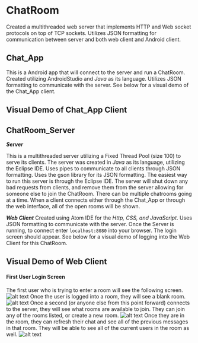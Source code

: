 # ChatRoom

Created a multithreaded web server that implements HTTP and Web socket protocols on top of TCP sockets. Utilizes JSON formatting for communication between server and both web client and Android client.

## Chat_App

This is a Android app that will connect to the server and run a ChatRoom. Created utilizing AndroidStudio and *Java* as its language. Utilizes JSON formatting to communicate with the server. See below for a visual demo of the Chat_App client.

## Visual Demo of Chat_App Client

## ChatRoom_Server

***Server***

This is a multithreaded server utilizing a Fixed Thread Pool (size 100) to serve its clients. The server was created in *Java* as its language, utilizing the Eclipse IDE. Uses pipes to communicate to all clients through JSON formatting. Uses the gson library for its JSON formatting. The easiest way to run this server is through the Eclipse IDE. The server will shut down any bad requests from clients, and remove them from the server allowing for someone else to join the ChatRoom. There can be multiple chatrooms going at a time. When a client connects either through the Chat_App or through the web interface, all of the open rooms will be shown.

***Web Client***
Created using Atom IDE for the *Http, CSS, and JavaScript*. Uses JSON formatting to communicate with the server. Once the Server is running, to connect enter `localhost:8080` into your browser. The login screen should appear. See below for a visual demo of logging into the Web Client for this ChatRoom.


## Visual Demo of Web Client

#### First User Login Screen
The first user who is trying to enter a room will see the following screen.
![alt text](https://github.com/w-aldrich/schoolHighlights/tree/master/ChatRoom/DemoPictures/FirstUserLogin.png)
Once the user is logged into a room, they will see a blank room.
![alt text](https://github.com/w-aldrich/schoolHighlights/tree/master/ChatRoom/DemoPictures/FirstUserBlankRoom.png)
Once a second (or anyone else from this point forward) connects to the server, they will see what rooms are available to join. They can join any of the rooms listed, or create a new room.
![alt text](https://github.com/w-aldrich/schoolHighlights/tree/master/ChatRoom/DemoPictures/SecondUserLogin.png)
Once they are in the room, they can refresh their chat and see all of the previous messages in that room. They will be able to see all of the current users in the room as well.
![alt text](https://github.com/w-aldrich/schoolHighlights/tree/master/ChatRoom/DemoPictures/ChatRoomExample.png)
